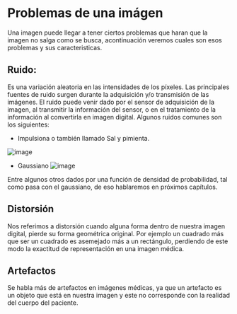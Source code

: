 # Problemas de una imágen

Una imagen puede llegar a tener ciertos problemas que haran que la imagen no salga como se busca, acontinuación veremos cuales son esos problemas y sus caracteristicas.

## Ruido: 
Es una variación aleatoria en las intensidades de los píxeles. Las principales fuentes de ruido surgen durante la adquisición y/o transmisión
de las imágenes. El ruido puede venir dado por el sensor de adquisición de la imagen, al transmitir la información del sensor, o en el tratamiento de la información al convertirla en imagen digital. Algunos ruidos comunes son los siguientes:
- Impulsiona o también llamado Sal y pimienta.

![image](https://user-images.githubusercontent.com/98423341/159566043-c65724bf-e2bf-4c56-a41b-110aeaad716c.png)
- Gaussiano
![image](https://user-images.githubusercontent.com/98423341/159566107-cd9d8508-9403-4be4-a847-750b65538d8c.png)

Entre algunos otros dados por una función de densidad de probabilidad, tal como pasa con el gaussiano, de eso hablaremos en próximos capítulos.

## Distorsión 

Nos referimos a distorsión cuando alguna forma dentro de nuestra imagen digital, pierde su forma geométrica original. Por ejemplo un cuadrado más que ser un cuadrado es asemejado más a un rectángulo, perdiendo de este modo la exactitud de representación en una imagen médica.

## Artefactos

Se habla más de artefactos en imágenes médicas, ya que un artefacto es un objeto que está en nuestra imagen y este no corresponde con la realidad del cuerpo del paciente.

